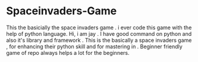 # Spaceinvaders-Game
This the basicially the space invaders game . i ever code this game with the help of python language.
Hi, i am jay .
I have good command on python and also it's library and framework .
This is the basically a space invaders game , for enhancing their python skill and for mastering in . Beginner friendly game of repo always helps a lot for the beginners.
